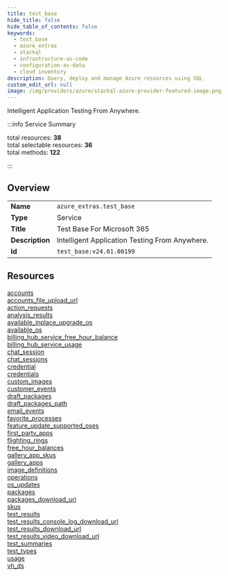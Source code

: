 ```yaml
---
title: test_base
hide_title: false
hide_table_of_contents: false
keywords:
  - test_base
  - azure_extras
  - stackql
  - infrastructure-as-code
  - configuration-as-data
  - cloud inventory
description: Query, deploy and manage Azure resources using SQL
custom_edit_url: null
image: /img/providers/azure/stackql-azure-provider-featured-image.png
---
```

Intelligent Application Testing From Anywhere.  
    
:::info Service Summary

<div class="row">
<div class="providerDocColumn">
<span>total resources:&nbsp;<b>38</b></span><br />
<span>total selectable resources:&nbsp;<b>36</b></span><br />
<span>total methods:&nbsp;<b>122</b></span><br />
</div>
</div>

:::

## Overview
<table><tbody>
<tr><td><b>Name</b></td><td><code>azure_extras.test_base</code></td></tr>
<tr><td><b>Type</b></td><td>Service</td></tr>
<tr><td><b>Title</b></td><td>Test Base For Microsoft 365</td></tr>
<tr><td><b>Description</b></td><td>Intelligent Application Testing From Anywhere.</td></tr>
<tr><td><b>Id</b></td><td><code>test_base:v24.01.00199</code></td></tr>
</tbody></table>

## Resources
<div class="row">
<div class="providerDocColumn">
<a href="/providers/azure_extras/test_base/accounts/">accounts</a><br />
<a href="/providers/azure_extras/test_base/accounts_file_upload_url/">accounts_file_upload_url</a><br />
<a href="/providers/azure_extras/test_base/action_requests/">action_requests</a><br />
<a href="/providers/azure_extras/test_base/analysis_results/">analysis_results</a><br />
<a href="/providers/azure_extras/test_base/available_inplace_upgrade_os/">available_inplace_upgrade_os</a><br />
<a href="/providers/azure_extras/test_base/available_os/">available_os</a><br />
<a href="/providers/azure_extras/test_base/billing_hub_service_free_hour_balance/">billing_hub_service_free_hour_balance</a><br />
<a href="/providers/azure_extras/test_base/billing_hub_service_usage/">billing_hub_service_usage</a><br />
<a href="/providers/azure_extras/test_base/chat_session/">chat_session</a><br />
<a href="/providers/azure_extras/test_base/chat_sessions/">chat_sessions</a><br />
<a href="/providers/azure_extras/test_base/credential/">credential</a><br />
<a href="/providers/azure_extras/test_base/credentials/">credentials</a><br />
<a href="/providers/azure_extras/test_base/custom_images/">custom_images</a><br />
<a href="/providers/azure_extras/test_base/customer_events/">customer_events</a><br />
<a href="/providers/azure_extras/test_base/draft_packages/">draft_packages</a><br />
<a href="/providers/azure_extras/test_base/draft_packages_path/">draft_packages_path</a><br />
<a href="/providers/azure_extras/test_base/email_events/">email_events</a><br />
<a href="/providers/azure_extras/test_base/favorite_processes/">favorite_processes</a><br />
<a href="/providers/azure_extras/test_base/feature_update_supported_oses/">feature_update_supported_oses</a><br />
</div>
<div class="providerDocColumn">
<a href="/providers/azure_extras/test_base/first_party_apps/">first_party_apps</a><br />
<a href="/providers/azure_extras/test_base/flighting_rings/">flighting_rings</a><br />
<a href="/providers/azure_extras/test_base/free_hour_balances/">free_hour_balances</a><br />
<a href="/providers/azure_extras/test_base/gallery_app_skus/">gallery_app_skus</a><br />
<a href="/providers/azure_extras/test_base/gallery_apps/">gallery_apps</a><br />
<a href="/providers/azure_extras/test_base/image_definitions/">image_definitions</a><br />
<a href="/providers/azure_extras/test_base/operations/">operations</a><br />
<a href="/providers/azure_extras/test_base/os_updates/">os_updates</a><br />
<a href="/providers/azure_extras/test_base/packages/">packages</a><br />
<a href="/providers/azure_extras/test_base/packages_download_url/">packages_download_url</a><br />
<a href="/providers/azure_extras/test_base/skus/">skus</a><br />
<a href="/providers/azure_extras/test_base/test_results/">test_results</a><br />
<a href="/providers/azure_extras/test_base/test_results_console_log_download_url/">test_results_console_log_download_url</a><br />
<a href="/providers/azure_extras/test_base/test_results_download_url/">test_results_download_url</a><br />
<a href="/providers/azure_extras/test_base/test_results_video_download_url/">test_results_video_download_url</a><br />
<a href="/providers/azure_extras/test_base/test_summaries/">test_summaries</a><br />
<a href="/providers/azure_extras/test_base/test_types/">test_types</a><br />
<a href="/providers/azure_extras/test_base/usage/">usage</a><br />
<a href="/providers/azure_extras/test_base/vh_ds/">vh_ds</a><br />
</div>
</div>
